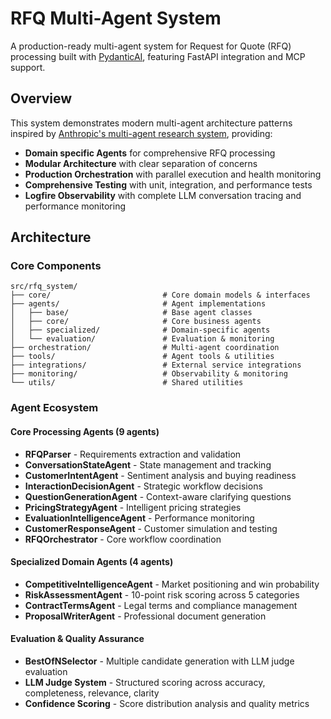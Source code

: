 # RFQ Multi-Agent System

A production-ready multi-agent system for Request for Quote (RFQ) processing built with [PydanticAI](https://ai.pydantic.dev/), featuring FastAPI integration and MCP support.

## Overview

This system demonstrates modern multi-agent architecture patterns inspired by [Anthropic's multi-agent research system](https://www.anthropic.com/engineering/built-multi-agent-research-system), providing:

- **Domain specific Agents** for comprehensive RFQ processing
- **Modular Architecture** with clear separation of concerns
- **Production Orchestration** with parallel execution and health monitoring
- **Comprehensive Testing** with unit, integration, and performance tests
- **Logfire Observability** with complete LLM conversation tracing and performance monitoring

## Architecture

### Core Components

```
src/rfq_system/
├── core/                         # Core domain models & interfaces
├── agents/                       # Agent implementations
│   ├── base/                     # Base agent classes
│   ├── core/                     # Core business agents
│   ├── specialized/              # Domain-specific agents
│   └── evaluation/               # Evaluation & monitoring
├── orchestration/                # Multi-agent coordination
├── tools/                        # Agent tools & utilities
├── integrations/                 # External service integrations
├── monitoring/                   # Observability & monitoring
└── utils/                        # Shared utilities
```

### Agent Ecosystem

#### Core Processing Agents (9 agents)
- **RFQParser** - Requirements extraction and validation
- **ConversationStateAgent** - State management and tracking
- **CustomerIntentAgent** - Sentiment analysis and buying readiness
- **InteractionDecisionAgent** - Strategic workflow decisions
- **QuestionGenerationAgent** - Context-aware clarifying questions
- **PricingStrategyAgent** - Intelligent pricing strategies
- **EvaluationIntelligenceAgent** - Performance monitoring
- **CustomerResponseAgent** - Customer simulation and testing
- **RFQOrchestrator** - Core workflow coordination

#### Specialized Domain Agents (4 agents)
- **CompetitiveIntelligenceAgent** - Market positioning and win probability
- **RiskAssessmentAgent** - 10-point risk scoring across 5 categories
- **ContractTermsAgent** - Legal terms and compliance management
- **ProposalWriterAgent** - Professional document generation

#### Evaluation & Quality Assurance
- **BestOfNSelector** - Multiple candidate generation with LLM judge evaluation
- **LLM Judge System** - Structured scoring across accuracy, completeness, relevance, clarity
- **Confidence Scoring** - Score distribution analysis and quality metrics

